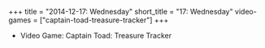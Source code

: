+++
title = "2014-12-17: Wednesday"
short_title = "17: Wednesday"
video-games = ["captain-toad-treasure-tracker"]
+++


* Video Game: Captain Toad: Treasure Tracker